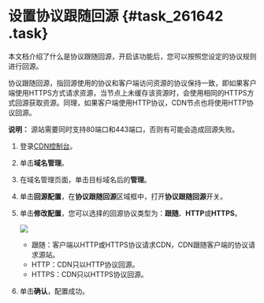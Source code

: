 # 设置协议跟随回源 {#task_261642 .task}

本文档介绍了什么是协议跟随回源，开启该功能后，您可以按照您设定的协议规则进行回源。

协议跟随回源，指回源使用的协议和客户端访问资源的协议保持一致，即如果客户端使用HTTPS方式请求资源，当节点上未缓存该资源时，会使用相同的HTTPS方式回源获取资源。同理，如果客户端使用HTTP协议，CDN节点也将使用HTTP协议回源。

**说明：** 源站需要同时支持80端口和443端口，否则有可能会造成回源失败。

1.  登录[CDN控制台](https://cdnnext.console.aliyun.com)。
2.  单击**域名管理**。
3.  在域名管理页面，单击目标域名后的**管理**。
4.  单击**回源配置**，在**协议跟随回源**区域框中，打开**协议跟随回源**开关。
5.  单击**修改配置**，您可以选择的回源协议类型为：**跟随**、**HTTP**或**HTTPS**。 

    ![](http://static-aliyun-doc.oss-cn-hangzhou.aliyuncs.com/assets/img/5144/15616307163343_zh-CN.png)

    -   跟随：客户端以HTTP或HTTPS协议请求CDN，CDN跟随客户端的协议请求源站。
    -   HTTP：CDN只以HTTP协议回源。
    -   HTTPS：CDN只以HTTPS协议回源。
6.  单击**确认**，配置成功。

